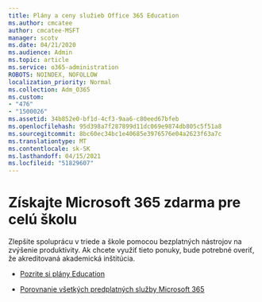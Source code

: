 ```yaml
---
title: Plány a ceny služieb Office 365 Education
ms.author: cmcatee
author: cmcatee-MSFT
manager: scotv
ms.date: 04/21/2020
ms.audience: Admin
ms.topic: article
ms.service: o365-administration
ROBOTS: NOINDEX, NOFOLLOW
localization_priority: Normal
ms.collection: Adm_O365
ms.custom:
- "476"
- "1500026"
ms.assetid: 34b852e0-bf1d-4cf3-9aa6-c80eed67bfeb
ms.openlocfilehash: 95d398a7f287899d11dc069e9874db805c5f51a8
ms.sourcegitcommit: 8bc60ec34bc1e40685e3976576e04a2623f63a7c
ms.translationtype: MT
ms.contentlocale: sk-SK
ms.lasthandoff: 04/15/2021
ms.locfileid: "51829607"
---
```

# <a name="get-microsoft-365-free-for-your-entire-school"></a>Získajte Microsoft 365 zdarma pre celú školu

Zlepšite spoluprácu v triede a škole pomocou bezplatných nástrojov na zvýšenie produktivity. Ak chcete využiť tieto ponuky, bude potrebné overiť, že akreditovaná akademická inštitúcia.
  
- [Pozrite si plány Education](https://products.office.com/academic/compare-office-365-education-plans)

- [Porovnanie všetkých predplatných služby Microsoft 365](https://products.office.com/business/compare-more-office-365-for-business-plans)